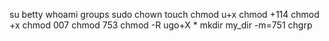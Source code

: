 su betty
whoami
groups
sudo chown 
touch
chmod u+x
chmod +114
chmod +x 
chmod 007
chmod 753
chmod -R ugo+X *
mkdir my_dir -m=751
chgrp
